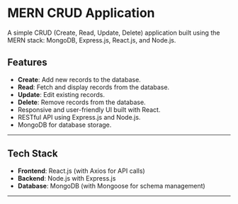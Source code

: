 # MERN CRUD Application

A simple CRUD (Create, Read, Update, Delete) application built using the MERN stack: MongoDB, Express.js, React.js, and Node.js.

## Features

- **Create**: Add new records to the database.
- **Read**: Fetch and display records from the database.
- **Update**: Edit existing records.
- **Delete**: Remove records from the database.
- Responsive and user-friendly UI built with React.
- RESTful API using Express.js and Node.js.
- MongoDB for database storage.

---

## Tech Stack

- **Frontend**: React.js (with Axios for API calls)
- **Backend**: Node.js with Express.js
- **Database**: MongoDB (with Mongoose for schema management)

---

